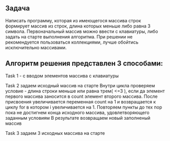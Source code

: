  ## Задача

Написать программу, которая из имеющегося массива строк формирует массив из строк, длина которых меньше либо равна 3 символа. 
Первоначальный массив можно ввести с клавиатуры, либо задать на старте выполнения алгоритма. 
При решении не рекомендуется пользоваться коллекциями, лучше обойтись исключительно массивами.

## Алгоритм решения представлен 3 способами: 
Task 1 - с вводом элементов массива с клавиатуры

Task 2 задаем исходный массив на старте 
Внутри цикла проверяем условие - длина строки меньше или равна трем( <=3 ), если да элемент первого массива заносится в count элемент второго массива. 
После присвоения увеличивается переменная count на 1 и возвращается к циклу for в котором i увеличивается на 1. 
Повторяем пункты до тех пор пока не достигнем конца исходного массива, удовлетворяющего заданным условиям
В результате возвращаем новый заполненый массив 

Task 3 задаем 3 исходных массива на старте



